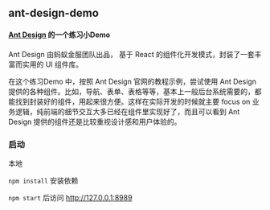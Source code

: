 ## ant-design-demo

#### [Ant Design] 的一个练习小Demo

Ant Design 由蚂蚁金服团队出品， 基于 React 的组件化开发模式，封装了一套丰富而实用的 UI 组件库。

在这个练习Demo 中，按照 Ant Design 官网的教程示例，尝试使用 Ant Design 提供的各种组件。比如，导航、表单、表格等等，基本上一般后台系统需要的，都能找到封装好的组件，用起来很方便。这样在实际开发的时候就主要 focus on 业务逻辑，纯前端的细节交互大多已经在组件里实现好了，而且可以看到 Ant Design 提供的组件还是比较重视设计感和用户体验的。

### 启动

本地

`npm install` 安装依赖

`npm start` 后访问 http://127.0.0.1:8989


[Ant Design]:http://ant.design
